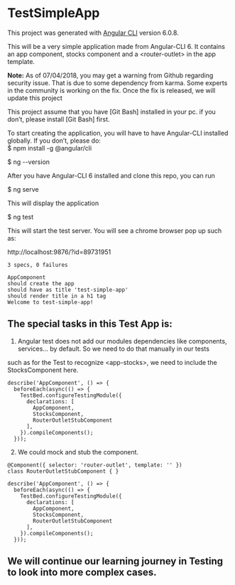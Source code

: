 # TestSimpleApp

This project was generated with [Angular CLI](https://github.com/angular/angular-cli) version 6.0.8.

This will be a very simple application made from Angular-CLI 6.  It contains an app component, stocks component and a \<router-outlet> in the app template.

**Note:** As of 07/04/2018, you may get a warning from Github regarding security issue.  That is due to some dependency from karma.  Some experts in the community is working on the fix.  Once the fix is released, we will update this project 


This project assume that you have [Git Bash] installed in your pc.  if you don’t, please install [Git Bash] first.  

To start creating the application, you will have to have Angular-CLI installed globally.  If you don’t, please do:  
$ npm install -g @angular/cli

$ ng --version

After you have Angular-CLI 6 installed and clone this repo, you can run 

$ ng serve

This will display the application

$ ng test

This will start the test server.  You will see a chrome browser pop up such as: 

http://localhost:9876/?id=89731951

```
3 specs, 0 failures

AppComponent
should create the app
should have as title 'test-simple-app'
should render title in a h1 tag
Welcome to test-simple-app!
```

## The special tasks in this Test App is:    
1. Angular test does not add our modules dependencies like components, services... by default. So we need to do that manually in our tests

such as for the Test to recognize \<app-stocks>, we need to include the StocksComponent here.
```
describe('AppComponent', () => {  
  beforeEach(async(() => {  
    TestBed.configureTestingModule({  
      declarations: [  
        AppComponent,  
        StocksComponent,  
        RouterOutletStubComponent  
      ],  
    }).compileComponents();  
  }));  
```
2. We could mock and stub the component.  

```
@Component({ selector: 'router-outlet', template: '' })
class RouterOutletStubComponent { }

describe('AppComponent', () => {  
  beforeEach(async(() => {  
    TestBed.configureTestingModule({  
      declarations: [  
        AppComponent,  
        StocksComponent,  
        RouterOutletStubComponent  
      ],  
    }).compileComponents();  
  }));  

```

## We will continue our learning journey in Testing to look into more complex cases.